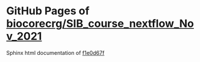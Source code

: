 GitHub Pages of [biocorecrg/SIB_course_nextflow_Nov_2021](https://github.com/biocorecrg/SIB_course_nextflow_Nov_2021.git)
===
Sphinx html documentation of [f1e0d67f](https://github.com/biocorecrg/SIB_course_nextflow_Nov_2021/tree/f1e0d67fba18ec712829db0fff7f1dad76e5086a)
